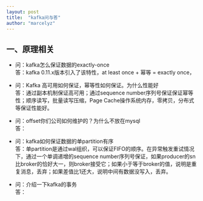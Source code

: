 ```yaml
---
layout: post
title:  "kafka问与答"
author: "marcelyz"
---
```


## 一、原理相关
- 问：kafka怎么保证数据的exactly-once<br/>
答：kafka 0.11.x版本引入了该特性，at least once + 幂等 = exactly once，

- 问：Kafka 高可用如何保证，幂等性如何保证。为什么性能好<br/>
答：通过副本机制保证高可用；通过sequence number序列号保证保证幂等性；顺序读写，批量读写压缩，Page Cache操作系统内存，零拷贝，分布式等保证性能好。

- 问：offset你们公司如何维护的？为什么不放在mysql<br/>
答：

- 问：kafka如何保证数据的单partition有序<br/>
答：单partition是通过wal组织，可以保证FIFO的顺序。在异常触发重试情况下，通过一个单调递增的sequence number序列号保证，如果producer的sn比broker的恰好大一，则broker接受它；如果小于等于broker的值，说明是重复消息，丢弃；如果差值比1还大，说明中间有数据没写入，丢弃。

- 问：介绍一下kafka的事务<br/>
答：
